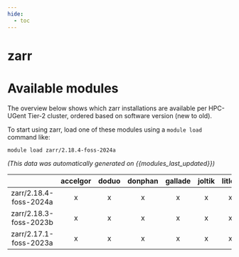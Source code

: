 ```yaml
---
hide:
  - toc
---
```


zarr
====

# Available modules


The overview below shows which zarr installations are available per HPC-UGent Tier-2 cluster, ordered based on software version (new to old).

To start using zarr, load one of these modules using a `module load` command like:

```shell
module load zarr/2.18.4-foss-2024a
```

*(This data was automatically generated on {{modules_last_updated}})*

| |accelgor|doduo|donphan|gallade|joltik|litleo|shinx|
| :---: | :---: | :---: | :---: | :---: | :---: | :---: | :---: |
|zarr/2.18.4-foss-2024a|x|x|x|x|x|x|x|
|zarr/2.18.3-foss-2023b|x|x|x|x|x|x|x|
|zarr/2.17.1-foss-2023a|x|x|x|x|x|x|x|
